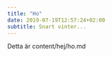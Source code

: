 ```yaml
---
title: "Ho"
date: 2019-07-19T12:57:24+02:00
subtitle: Snart vinter...
---
```


Detta är content/hej/ho.md
